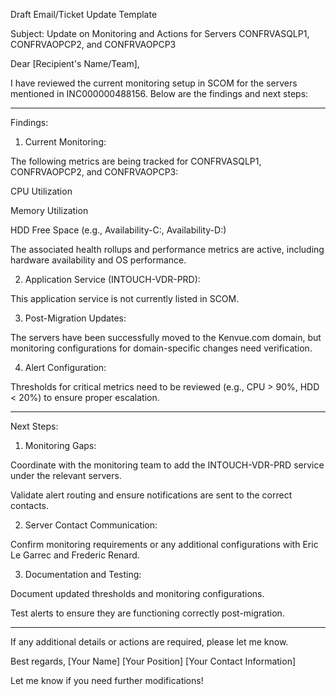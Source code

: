 Draft Email/Ticket Update Template

Subject: Update on Monitoring and Actions for Servers CONFRVASQLP1, CONFRVAOPCP2, and CONFRVAOPCРЗ

Dear [Recipient's Name/Team],

I have reviewed the current monitoring setup in SCOM for the servers mentioned in INC000000488156. Below are the findings and next steps:


---

Findings:

1. Current Monitoring:

The following metrics are being tracked for CONFRVASQLP1, CONFRVAOPCP2, and CONFRVAOPCРЗ:

CPU Utilization

Memory Utilization

HDD Free Space (e.g., Availability-C:, Availability-D:)


The associated health rollups and performance metrics are active, including hardware availability and OS performance.



2. Application Service (INTOUCH-VDR-PRD):

This application service is not currently listed in SCOM.



3. Post-Migration Updates:

The servers have been successfully moved to the Kenvue.com domain, but monitoring configurations for domain-specific changes need verification.



4. Alert Configuration:

Thresholds for critical metrics need to be reviewed (e.g., CPU > 90%, HDD < 20%) to ensure proper escalation.





---

Next Steps:

1. Monitoring Gaps:

Coordinate with the monitoring team to add the INTOUCH-VDR-PRD service under the relevant servers.

Validate alert routing and ensure notifications are sent to the correct contacts.



2. Server Contact Communication:

Confirm monitoring requirements or any additional configurations with Eric Le Garrec and Frederic Renard.



3. Documentation and Testing:

Document updated thresholds and monitoring configurations.

Test alerts to ensure they are functioning correctly post-migration.





---

If any additional details or actions are required, please let me know.

Best regards,
[Your Name]
[Your Position]
[Your Contact Information]

Let me know if you need further modifications!



